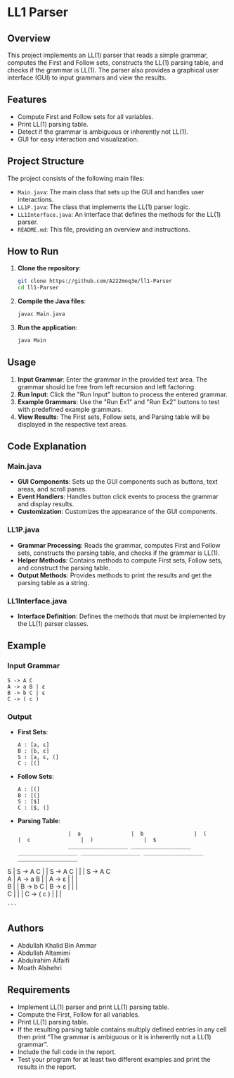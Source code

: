 # LL1 Parser

## Overview
This project implements an LL(1) parser that reads a simple grammar, computes the First and Follow sets, constructs the LL(1) parsing table, and checks if the grammar is LL(1). The parser also provides a graphical user interface (GUI) to input grammars and view the results.

## Features
- Compute First and Follow sets for all variables.
- Print LL(1) parsing table.
- Detect if the grammar is ambiguous or inherently not LL(1).
- GUI for easy interaction and visualization.

## Project Structure
The project consists of the following main files:
- `Main.java`: The main class that sets up the GUI and handles user interactions.
- `LL1P.java`: The class that implements the LL(1) parser logic.
- `LL1Interface.java`: An interface that defines the methods for the LL(1) parser.
- `README.md`: This file, providing an overview and instructions.

## How to Run
1. **Clone the repository**:
    ```sh
    git clone https://github.com/A222moq3e/ll1-Parser
    cd ll1-Parser
    ```

2. **Compile the Java files**:
    ```sh
    javac Main.java
    ```

3. **Run the application**:
    ```sh
    java Main
    ```

## Usage
1. **Input Grammar**: Enter the grammar in the provided text area. The grammar should be free from left recursion and left factoring.
2. **Run Input**: Click the "Run Input" button to process the entered grammar.
3. **Example Grammars**: Use the "Run Ex1" and "Run Ex2" buttons to test with predefined example grammars.
4. **View Results**: The First sets, Follow sets, and Parsing table will be displayed in the respective text areas.

## Code Explanation
### Main.java
- **GUI Components**: Sets up the GUI components such as buttons, text areas, and scroll panes.
- **Event Handlers**: Handles button click events to process the grammar and display results.
- **Customization**: Customizes the appearance of the GUI components.

### LL1P.java
- **Grammar Processing**: Reads the grammar, computes First and Follow sets, constructs the parsing table, and checks if the grammar is LL(1).
- **Helper Methods**: Contains methods to compute First sets, Follow sets, and construct the parsing table.
- **Output Methods**: Provides methods to print the results and get the parsing table as a string.

### LL1Interface.java
- **Interface Definition**: Defines the methods that must be implemented by the LL(1) parser classes.

## Example
### Input Grammar
```
S -> A C
A -> a B | ε
B -> b C | ε
C -> ( c )
```

### Output
- **First Sets**:
    ```
    A : [a, ε]
    B : [b, ε]
    S : [a, ε, (]
    C : [(]

    ```

- **Follow Sets**:
    ```
    A : [(]
    B : [(]
    S : [$]
    C : [$, (]
    ```

- **Parsing Table**:
    ```
                    |  a                |  b                |  (                |  c                |  )                |  $                
                    ___________________ ___________________ ___________________ ___________________ ___________________ ___________________ 
S                   |  S -> A C         |                   |  S -> A C         |                   |                   |  S -> A C         
A                   |  A -> a B         |                   |  A -> ε           |                   |                   |                   
B                   |                   |  B -> b C         |  B -> ε           |                   |                   |                   
C                   |                   |                   |  C -> ( c )       |                   |                   |                   
              
    ```

## Authors
- Abdullah Khalid Bin Ammar
- Abdullah Altamimi
- Abdulrahim Alfaifi
- Moath Alshehri


## Requirements
- Implement LL(1) parser and print LL(1) parsing table.
- Compute the First, Follow for all variables.
- Print LL(1) parsing table.
- If the resulting parsing table contains multiply defined entries in any cell then print “The grammar is ambiguous or it is inherently not a LL(1) grammar”.
- Include the full code in the report.
- Test your program for at least two different examples and print the results in the report.
